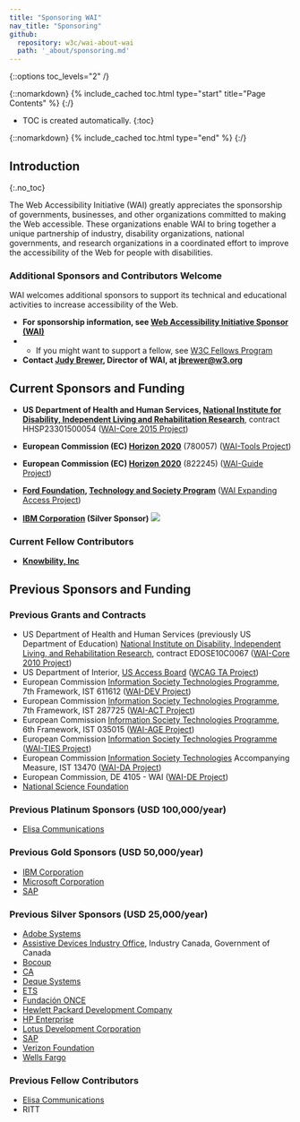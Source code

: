 ```yaml
---
title: "Sponsoring WAI"
nav_title: "Sponsoring"
github:
  repository: w3c/wai-about-wai
  path: '_about/sponsoring.md'
---
```


{::options toc_levels="2" /}

{::nomarkdown}
{% include_cached toc.html type="start" title="Page Contents" %}
{:/}

-   TOC is created automatically.
{:toc}

{::nomarkdown}
{% include_cached toc.html type="end" %}
{:/}

## Introduction
{:.no_toc}

The Web Accessibility Initiative (WAI) greatly appreciates the
sponsorship of governments, businesses, and other organizations
committed to making the Web accessible. These organizations enable WAI
to bring together a unique partnership of industry, disability
organizations, national governments, and research organizations in a
coordinated effort to improve the accessibility of the Web for people
with disabilities.

### Additional Sponsors and Contributors Welcome

WAI welcomes additional sponsors to support its technical and educational activities to increase accessibility of the Web.
* **For sponsorship information, see [Web Accessibility Initiative Sponsor (WAI)](http://www.w3.org/Consortium/sponsor/webforall#wai)**
* * If you might want to support a fellow, see [W3C Fellows Program](https://www.w3.org/Consortium/Recruitment/Fellows)
* **Contact [Judy Brewer](https://www.w3.org/People/Brewer/), Director of WAI, at <jbrewer@w3.org>**

## Current Sponsors and Funding

-   **US Department of Health and Human Services, [National Institute for
    Disability, Independent Living and Rehabilitation
    Research](http://www.acl.gov/programs/NIDILRR/)**, contract
    HHSP23301500054 ([WAI-Core 2015
    Project](https://www.w3.org/WAI/Core2015/))

-   **European Commission (EC) [Horizon 2020](https://ec.europa.eu/programmes/horizon2020/)** (780057) ([WAI-Tools Project](https://www.w3.org/WAI/about/projects/wai-tools/))

-   **European Commission (EC) [Horizon 2020](https://ec.europa.eu/programmes/horizon2020/)** (822245) ([WAI-Guide Project](https://www.w3.org/WAI/about/projects/wai-guide/))

-   **[Ford Foundation](https://www.fordfoundation.org/), [Technology and Society Program](https://www.fordfoundation.org/work/challenging-inequality/technology-and-society/)** ([WAI Expanding Access Project](https://www.w3.org/WAI/expand-access/))

-   **[IBM Corporation](http://www.ibm.com/able) (Silver Sponsor)**
    ![](https://w3.org/Icons/ibm_screen_blue_2px.gif)
    
### Current Fellow Contributors

-  **[Knowbility, Inc](https://knowbility.org/)**

## Previous Sponsors and Funding

### Previous Grants and Contracts

-   US Department of Health and Human Services (previously US Department
    of Education) [National Institute on Disability, Independent Living,
    and Rehabilitation
    Research](http://www.ed.gov/about/offices/list/osers/nidrr/index.html),
    contract EDOSE10C0067 ([WAI-Core 2010
    Project](https://www.w3.org/WAI/Core/Overview.html))
-   US Department of Interior, [US Access Board](https://www.access-board.gov/) ([WCAG TA
    Project](https://www.w3.org/WAI/WCAGTA/Overview.html))
-   European Commission [Information Society Technologies
    Programme](http://cordis.europa.eu/ist/), 7th Framework, IST 611612
    ([WAI-DEV Project](http://www.w3.org/WAI/DEV/))
-   European Commission [Information Society Technologies
    Programme](http://cordis.europa.eu/ist/), 7th Framework, IST 287725
    ([WAI-ACT Project](https://www.w3.org/WAI/ACT/Overview.html))
-   European Commission [Information Society Technologies
    Programme](http://cordis.europa.eu/ist/), 6th Framework, IST 035015
    ([WAI-AGE Project](https://www.w3.org/WAI/WAI-AGE/Overview.html))
-   European Commission [Information Society Technologies
    Programme](http://cordis.europa.eu/ist/) ([WAI-TIES
    Project](https://www.w3.org/WAI/TIES/Overview.html))
-   European Commission [Information Society
    Technologies](http://cordis.europa.eu/ist/) Accompanying Measure,
    IST 13470 ([WAI-DA Project](https://www.w3.org/WAI/WAIDA/))
-   European Commission, DE 4105 - WAI ([WAI-DE
    Project](https://www.w3.org/WAI/TIDE/FR2.htm))
-   [National Science Foundation](http://www.nsf.gov)

### Previous Platinum Sponsors (USD 100,000/year)

-   [Elisa Communications](http://www.elisa.fi/)

### Previous Gold Sponsors (USD 50,000/year)

-   [IBM Corporation](http://www.ibm.com/able)
-   [Microsoft Corporation](http://www.microsoft.com/)
-   [SAP](http://www.sap.com/)

### Previous Silver Sponsors (USD 25,000/year)

-   [Adobe Systems](http://www.adobe.com/)
-   [Assistive Devices Industry
    Office](http://strategis.ic.gc.ca/epic/internet/inadio-biaaf.nsf/vwGeneratedInterE/home),
    Industry Canada, Government of Canada
-   [Bocoup](https://bocoup.com/)
-   [CA](http://www.ca.com/)
-   [Deque Systems](http://www.deque.com/)
-   [ETS](http://www.ets.org/)
-   [Fundación ONCE](http://www.fundaciononce.es/)
-   [Hewlett Packard Development Company](http://www.hp.com/)
-   [HP Enterprise](https://www.hpe.com/us/en/home.html)
-   [Lotus Development Corporation](http://www.lotus.com)
-   [SAP](http://www.sap.com/)
-   [Verizon
    Foundation](http://www22.verizon.com/content/verizonglobalhome/ghp_landing.aspx)
-   [Wells Fargo](http://www.wellsfargo.com/home.htm)

### Previous Fellow Contributors

-  [Elisa Communications](http://www.elisa.fi/)
-  RITT

<!--
Contributors

-   [Ta-meteo.fr](http://www.ta-meteo.fr "Ta-Meteo.fr")
-   Austrian Computer Society, Roland Wagner Award
-   Massachusetts Association for the Blind
-   NewDoctor.com
-   WinWriters

-->
